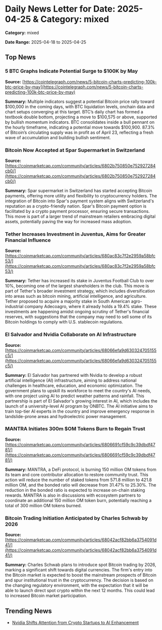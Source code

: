 
# Daily News Letter for Date: 2025-04-25 & Category: mixed

**Category:** mixed

**Date Range:** 2025-04-18 to 2025-04-25

## Top News
    
### 5 BTC Graphs Indicate Potential Surge to $100K by May
**Source:** [https://cointelegraph.com/news/5-bitcoin-charts-predicting-100k-btc-price-by-may](https://cointelegraph.com/news/5-bitcoin-charts-predicting-100k-btc-price-by-may)

**Summary:** 
Multiple indicators suggest a potential Bitcoin price rally toward $100,000 in the coming days, with BTC liquidation levels, onchain data and chart setups converging at this target. BTC’s daily chart has formed a textbook double bottom, projecting a move to $100,575 or above, supported by bullish momentum indicators. BTC consolidates inside a bull pennant on the hourly timeframe, indicating a potential move towards $100,900. 87.3% of Bitcoin’s circulating supply was in profit as of April 23, reflecting a fresh wave of accumulation and building bullish sentiment.
    
### Bitcoin Now Accepted at Spar Supermarket in Switzerland
**Source:** [https://coinmarketcap.com/community/articles/6802b750850e752927284cb0/](https://coinmarketcap.com/community/articles/6802b750850e752927284cb0/)

**Summary:** 
Spar supermarket in Switzerland has started accepting Bitcoin payments, offering more utility and flexibility to cryptocurrency holders. The integration of Bitcoin into Spar's payment system aligns with Switzerland's reputation as a crypto-friendly nation. Spar's Bitcoin payment option is facilitated by a crypto payment processor, ensuring secure transactions. This move is part of a larger trend of mainstream retailers embracing digital assets, potentially paving the way for increased mass adoption.
    
### Tether Increases Investment in Juventus, Aims for Greater Financial Influence
**Source:** [https://coinmarketcap.com/community/articles/680ac83c7f2e2959a58bfc53/](https://coinmarketcap.com/community/articles/680ac83c7f2e2959a58bfc53/)

**Summary:** 
Tether has increased its stake in Juventus Football Club to over 10%, becoming one of the largest shareholders in the club. This move is part of Tether's broader investment strategy, which includes diversification into areas such as bitcoin mining, artificial intelligence, and agriculture. Tether proposed to acquire a majority stake in South American agro-industrial company Adecoagro, where it already holds a 19.4% stake. These investments are happening amidst ongoing scrutiny of Tether's financial reserves, with suggestions that the company may need to sell some of its Bitcoin holdings to comply with U.S. stablecoin regulations.
    
### El Salvador and Nvidia Collaborate on AI Infrastructure
**Source:** [https://coinmarketcap.com/community/articles/68066efa9d630324705155c5/](https://coinmarketcap.com/community/articles/68066efa9d630324705155c5/)

**Summary:** 
El Salvador has partnered with Nvidia to develop a robust artificial intelligence (AI) infrastructure, aiming to address national challenges in healthcare, education, and economic optimization. The government plans to upskill its workforce to meet the country's AI needs, with one project using AI to predict weather patterns and rainfall. This partnership is part of El Salvador's growing interest in AI, which includes the launch of a university-level AI program by ONBTC. The AI initiative aims to train top-tier AI experts in the country and improve emergency response in landslide-prone areas and hydroelectric power management.
    
### MANTRA Initiates 300m $OM Tokens Burn to Regain Trust
**Source:** [https://coinmarketcap.com/community/articles/6806691cf59c9c39dbdf4781/](https://coinmarketcap.com/community/articles/6806691cf59c9c39dbdf4781/)

**Summary:** 
MANTRA, a DeFi protocol, is burning 150 million OM tokens from its team and core contributor allocation to restore community trust. This action will reduce the number of staked tokens from 571.8 million to 421.8 million OM, and the bonded ratio will decrease from 31.47% to 25.30%. The reduction in the bonded ratio is expected to increase on-chain staking rewards. MANTRA is also in discussions with ecosystem partners to coordinate an additional 150 million OM token burn, potentially reaching a total of 300 million OM tokens burned.
    
### Bitcoin Trading Initiation Anticipated by Charles Schwab by 2026
**Source:** [https://coinmarketcap.com/community/articles/68042acf82bb6a3754091d41/](https://coinmarketcap.com/community/articles/68042acf82bb6a3754091d41/)

**Summary:** 
Charles Schwab plans to introduce spot Bitcoin trading by 2026, marking a significant shift towards digital currencies. The firm's entry into the Bitcoin market is expected to boost the mainstream prospects of Bitcoin and spur institutional trust in the cryptocurrency. The decision is based on the changing regulatory environment, with the expectation that it will be able to launch direct spot crypto within the next 12 months. This could lead to increased Bitcoin market participation.
    
## Trending News
- [Nvidia Shifts Attention from Crypto Startups to AI Enhancement](https://coinmarketcap.com/community/articles/680abb44b21df109b4d8d2e7/)
